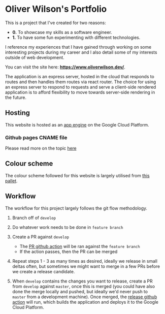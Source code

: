 # Oliver Wilson's Portfolio

This is a project that I've created for two reasons:

- **0.** To showcase my skills as a software engineer.
- **1.** To have some fun experimenting with different technologies.

I reference my experiences that I have gained through working on some interesting projects during my career and I also detail some of my interests outside of web development.

You can visit the site here: **https://www.oliverwilson.dev/**.

The application is an express server, hosted in the cloud that responds to routes and then handles them routes via react router. The choice for using an express server to respond to requests and serve a client-side rendered application is to afford flexibility to move towards server-side rendering in the future.

## Hosting

This website is hosted as an [app engine](https://cloud.google.com/appengine) on the Google Cloud Platform.

### Github pages CNAME file

Please read more on the topic [here](https://ouyi.github.io/post/2018/01/14/github-pages-cname-file.html)

## Colour scheme

The colour scheme followed for this website is largely utilised from [this pallet](https://coolors.co/ef476f-ffd166-06d6a0-118ab2-073b4c).

## Workflow

The workflow for this project largely follows the git flow methodology.

1. Branch off of `develop`

2. Do whatever work needs to be done in `feature branch`

3. Create a PR against `develop`

   - The [PR github action](./.github/workflows/PR.yaml) will be ran against the `feature branch`
   - If the action passes, then the PR can be merged

4. Repeat steps 1 - 3 as many times as desired, ideally we release in small deltas often, but sometimes we might want to merge in a few PRs before we create a release candidate.

5. When `develop` contains the changes you want to release, create a PR from `develop` against `master`, once this is merged (you could have also done the merge locally and pushed, but ideally we'd never push to `master` from a development machine). Once merged, the [release github action](./.github/workflows/release.yaml) will run, which builds the application and deploys it to the Google Cloud Platform.
